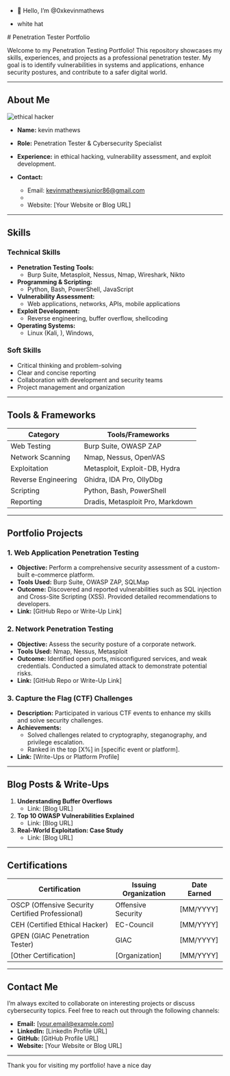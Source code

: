 - 👋 Hello, I’m @0xkevinmathews

- white hat


<!---
0xkevinmathews/0xkevinmathews is a ✨ special ✨ repository because its `README.md` (this file) appears on your GitHub profile.
You can click the Preview link to take a look at your changes.
---># Penetration Tester Portfolio

Welcome to my Penetration Testing Portfolio! This repository showcases my skills, experiences, and projects as a professional penetration tester. My goal is to identify vulnerabilities in systems and applications, enhance security postures, and contribute to a safer digital world.

---

## About Me
![ethical hacker](https://www.shutterstock.com/image-vector/abstract-polygonal-hacker-laptop-on-600nw-2434637651.jpg)
- **Name:** kevin mathews
- **Role:** Penetration Tester & Cybersecurity Specialist  
- **Experience:**  in ethical hacking, vulnerability assessment, and exploit development.  
  
  

- **Contact:**
  - Email: kevinmathewsjunior86@gmail.com
  - 
  - Website: [Your Website or Blog URL]

---

## Skills

### Technical Skills
- **Penetration Testing Tools:**
  - Burp Suite, Metasploit, Nessus, Nmap, Wireshark, Nikto
- **Programming & Scripting:**
  - Python, Bash, PowerShell, JavaScript
- **Vulnerability Assessment:**
  - Web applications, networks, APIs, mobile applications
- **Exploit Development:**
  - Reverse engineering, buffer overflow, shellcoding
- **Operating Systems:**
  - Linux (Kali, ), Windows, 

### Soft Skills
- Critical thinking and problem-solving
- Clear and concise reporting
- Collaboration with development and security teams
- Project management and organization

---

## Tools & Frameworks

| Category            | Tools/Frameworks                         |
|---------------------|------------------------------------------|
| Web Testing         | Burp Suite, OWASP ZAP                   |
| Network Scanning    | Nmap, Nessus, OpenVAS                   |
| Exploitation        | Metasploit, Exploit-DB, Hydra           |
| Reverse Engineering | Ghidra, IDA Pro, OllyDbg                |
| Scripting           | Python, Bash, PowerShell                |
| Reporting           | Dradis, Metasploit Pro, Markdown        |

---

## Portfolio Projects

### 1. **Web Application Penetration Testing**
- **Objective:** Perform a comprehensive security assessment of a custom-built e-commerce platform.
- **Tools Used:** Burp Suite, OWASP ZAP, SQLMap
- **Outcome:** Discovered and reported vulnerabilities such as SQL injection and Cross-Site Scripting (XSS). Provided detailed recommendations to developers.
- **Link:** [GitHub Repo or Write-Up Link]

### 2. **Network Penetration Testing**
- **Objective:** Assess the security posture of a corporate network.
- **Tools Used:** Nmap, Nessus, Metasploit
- **Outcome:** Identified open ports, misconfigured services, and weak credentials. Conducted a simulated attack to demonstrate potential risks.
- **Link:** [GitHub Repo or Write-Up Link]

### 3. **Capture the Flag (CTF) Challenges**
- **Description:** Participated in various CTF events to enhance my skills and solve security challenges.
- **Achievements:**
  - Solved challenges related to cryptography, steganography, and privilege escalation.
  - Ranked in the top [X%] in [specific event or platform].
- **Link:** [Write-Ups or Platform Profile]

---

## Blog Posts & Write-Ups

1. **Understanding Buffer Overflows**  
   - Link: [Blog URL]
2. **Top 10 OWASP Vulnerabilities Explained**  
   - Link: [Blog URL]
3. **Real-World Exploitation: Case Study**  
   - Link: [Blog URL]

---

## Certifications

| Certification                         | Issuing Organization     | Date Earned      |
|---------------------------------------|--------------------------|------------------|
| OSCP (Offensive Security Certified Professional) | Offensive Security      | [MM/YYYY]        |
| CEH (Certified Ethical Hacker)        | EC-Council               | [MM/YYYY]        |
| GPEN (GIAC Penetration Tester)        | GIAC                     | [MM/YYYY]        |
| [Other Certification]                 | [Organization]           | [MM/YYYY]        |

---

## Contact Me

I’m always excited to collaborate on interesting projects or discuss cybersecurity topics. Feel free to reach out through the following channels:

- **Email:** [your.email@example.com]  
- **LinkedIn:** [LinkedIn Profile URL]  
- **GitHub:** [GitHub Profile URL]  
- **Website:** [Your Website or Blog URL]

---

Thank you for visiting my portfolio! have a nice day

